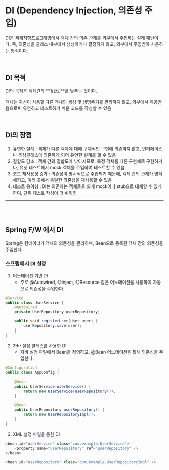 # DI (Dependency Injection, 의존성 주입)
DI은 객체지향프로그래밍에서 객체 간의 의존 관계를 외부에서 주입하는 설계 패턴이다. 즉, 의존성을 클래스 내부에서 생성하거나 결정하지 않고, 외부에서 주입받아 사용하는 방식이다.

<br>

## DI 목적
DI의 목적은 객체간의 **`결합도`**를 낮추는 것이다. 

객체는 자신이 사용할 다른 객체의 생성 및 생명주기를 관리하지 않고, 외부에서 제공받음으로써 유연하고 테스트하기 쉬운 코드를 작성할 수 있음

<br>

## DI의 장점
1. 유연한 설계 : 객체가 다른 객체에 대해 구체적인 구현에 의존하지 않고, 인터페이스나 추상클래스에 의존하게 되어 유연한 설계를 할 수 있음
2. 결합도 감소 : 객체 간의 결합도가 낮아지므로, 특정 객체를 다른 구현체로 구현하거나, 유닛 테스트에서 mock 객체를 주입하여 테스트할 수 있음
3. 코드 재사용성 증가 : 의존성이 명시적으로 주입되기 떄문에, 객체 간의 관계가 명확해지고, 여러 곳에서 동일한 의존성을 재사용할 수 있음
4. 테스트 용이성 : DI는 의존하는 객체들을 쉽게 mock이나 stub으로 대체할 수 있게 하여, 단위 테스트 작성이 더 쉬워짐


<hr>
<br><br>

## Spring F/W 에서 DI
Spring은 컨테이너가 객체의 의존성을 관리하며, Bean으로 동록된 객체 간의 의존성을 주입한다.

### 스프링에서 DI 설정
1. 어노테이션 기반 DI
   - 주로 @Autowired, @Inject, @Resource 같은 어노테이션을 사용하여 자동으로 의존성을 주입한다.
```java
@Service
public class UserService {
    @Autowired
    private UserRepository userRepository;

    public void registerUser(User user) {
        userRepository.save(user);
    }
}

```
2. 자바 설정 클래스를 사용한 DI
   - 자바 설정 파일에서 Bean을 정의하고, @Bean 어노테이션을 통해 의존성을 주입한다.
```java
@Configuration
public class AppConfig {
    
    @Bean
    public UserService userService() {
        return new UserService(userRepository());
    }

    @Bean
    public UserRepository userRepository() {
        return new UserRepositoryImpl();
    }
}
```
3. XML 설정 파일을 통한 DI
```java
<bean id="userService" class="com.example.UserService">
    <property name="userRepository" ref="userRepository" />
</bean>

<bean id="userRepository" class="com.example.UserRepositoryImpl" />

```
